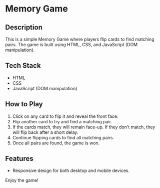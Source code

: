 # Memory Game

## Description

This is a simple Memory Game where players flip cards to find matching pairs. The game is built using HTML, CSS, and JavaScript (DOM manipulation).

## Tech Stack
- HTML
- CSS
- JavaScript (DOM manipulation)

## How to Play

1. Click on any card to flip it and reveal the front face.
2. Flip another card to try and find a matching pair.
3. If the cards match, they will remain face-up. If they don't match, they will flip back after a short delay.
4. Continue flipping cards to find all matching pairs.
5. Once all pairs are found, the game is won.

## Features

- Responsive design for both desktop and mobile devices.

Enjoy the game!
